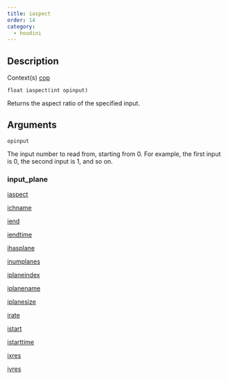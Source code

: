 ```yaml
---
title: iaspect
order: 14
category:
  - houdini
---
```


## Description

Context(s) [cop](../contexts/cop.html)

`float iaspect(int opinput)`

Returns the aspect ratio of the specified input.

## Arguments

`opinput`

The input number to read from, starting from 0. For example, the first input
is 0, the second input is 1, and so on.

### input_plane

[iaspect](iaspect.html)

[ichname](ichname.html)

[iend](iend.html)

[iendtime](iendtime.html)

[ihasplane](ihasplane.html)

[inumplanes](inumplanes.html)

[iplaneindex](iplaneindex.html)

[iplanename](iplanename.html)

[iplanesize](iplanesize.html)

[irate](irate.html)

[istart](istart.html)

[istarttime](istarttime.html)

[ixres](ixres.html)

[iyres](iyres.html)
